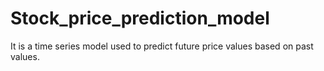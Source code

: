 # Stock_price_prediction_model
It is a time series model used to predict future price values based on past values.
